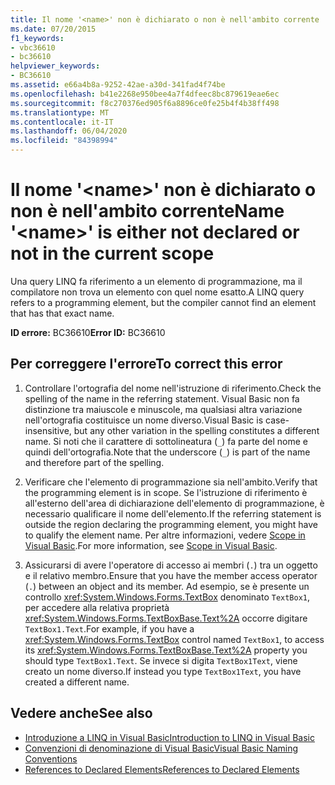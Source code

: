 ```yaml
---
title: Il nome '<name>' non è dichiarato o non è nell'ambito corrente
ms.date: 07/20/2015
f1_keywords:
- vbc36610
- bc36610
helpviewer_keywords:
- BC36610
ms.assetid: e66a4b8a-9252-42ae-a30d-341fad4f74be
ms.openlocfilehash: b41e2268e950bee4a7f4dfeec8bc879619eae6ec
ms.sourcegitcommit: f8c270376ed905f6a8896ce0fe25b4f4b38ff498
ms.translationtype: MT
ms.contentlocale: it-IT
ms.lasthandoff: 06/04/2020
ms.locfileid: "84398994"
---
```

# <a name="name-name-is-either-not-declared-or-not-in-the-current-scope"></a><span data-ttu-id="84297-102">Il nome '\<name>' non è dichiarato o non è nell'ambito corrente</span><span class="sxs-lookup"><span data-stu-id="84297-102">Name '\<name>' is either not declared or not in the current scope</span></span>
<span data-ttu-id="84297-103">Una query LINQ fa riferimento a un elemento di programmazione, ma il compilatore non trova un elemento con quel nome esatto.</span><span class="sxs-lookup"><span data-stu-id="84297-103">A LINQ query refers to a programming element, but the compiler cannot find an element that has that exact name.</span></span>  
  
 <span data-ttu-id="84297-104">**ID errore:** BC36610</span><span class="sxs-lookup"><span data-stu-id="84297-104">**Error ID:** BC36610</span></span>  
  
## <a name="to-correct-this-error"></a><span data-ttu-id="84297-105">Per correggere l'errore</span><span class="sxs-lookup"><span data-stu-id="84297-105">To correct this error</span></span>  
  
1. <span data-ttu-id="84297-106">Controllare l'ortografia del nome nell'istruzione di riferimento.</span><span class="sxs-lookup"><span data-stu-id="84297-106">Check the spelling of the name in the referring statement.</span></span> <span data-ttu-id="84297-107">Visual Basic non fa distinzione tra maiuscole e minuscole, ma qualsiasi altra variazione nell'ortografia costituisce un nome diverso.</span><span class="sxs-lookup"><span data-stu-id="84297-107">Visual Basic is case-insensitive, but any other variation in the spelling constitutes a different name.</span></span> <span data-ttu-id="84297-108">Si noti che il carattere di sottolineatura (`_`) fa parte del nome e quindi dell'ortografia.</span><span class="sxs-lookup"><span data-stu-id="84297-108">Note that the underscore (`_`) is part of the name and therefore part of the spelling.</span></span>  
  
2. <span data-ttu-id="84297-109">Verificare che l'elemento di programmazione sia nell'ambito.</span><span class="sxs-lookup"><span data-stu-id="84297-109">Verify that the programming element is in scope.</span></span> <span data-ttu-id="84297-110">Se l'istruzione di riferimento è all'esterno dell'area di dichiarazione dell'elemento di programmazione, è necessario qualificare il nome dell'elemento.</span><span class="sxs-lookup"><span data-stu-id="84297-110">If the referring statement is outside the region declaring the programming element, you might have to qualify the element name.</span></span> <span data-ttu-id="84297-111">Per altre informazioni, vedere [Scope in Visual Basic](../programming-guide/language-features/declared-elements/scope.md).</span><span class="sxs-lookup"><span data-stu-id="84297-111">For more information, see [Scope in Visual Basic](../programming-guide/language-features/declared-elements/scope.md).</span></span>  
  
3. <span data-ttu-id="84297-112">Assicurarsi di avere l'operatore di accesso ai membri (`.`) tra un oggetto e il relativo membro.</span><span class="sxs-lookup"><span data-stu-id="84297-112">Ensure that you have the member access operator (`.`) between an object and its member.</span></span> <span data-ttu-id="84297-113">Ad esempio, se è presente un controllo <xref:System.Windows.Forms.TextBox> denominato `TextBox1`, per accedere alla relativa proprietà <xref:System.Windows.Forms.TextBoxBase.Text%2A> occorre digitare `TextBox1.Text`.</span><span class="sxs-lookup"><span data-stu-id="84297-113">For example, if you have a <xref:System.Windows.Forms.TextBox> control named `TextBox1`, to access its <xref:System.Windows.Forms.TextBoxBase.Text%2A> property you should type `TextBox1.Text`.</span></span> <span data-ttu-id="84297-114">Se invece si digita `TextBox1Text`, viene creato un nome diverso.</span><span class="sxs-lookup"><span data-stu-id="84297-114">If instead you type `TextBox1Text`, you have created a different name.</span></span>  
  
## <a name="see-also"></a><span data-ttu-id="84297-115">Vedere anche</span><span class="sxs-lookup"><span data-stu-id="84297-115">See also</span></span>

- [<span data-ttu-id="84297-116">Introduzione a LINQ in Visual Basic</span><span class="sxs-lookup"><span data-stu-id="84297-116">Introduction to LINQ in Visual Basic</span></span>](../programming-guide/language-features/linq/introduction-to-linq.md)
- [<span data-ttu-id="84297-117">Convenzioni di denominazione di Visual Basic</span><span class="sxs-lookup"><span data-stu-id="84297-117">Visual Basic Naming Conventions</span></span>](../programming-guide/program-structure/naming-conventions.md)
- [<span data-ttu-id="84297-118">References to Declared Elements</span><span class="sxs-lookup"><span data-stu-id="84297-118">References to Declared Elements</span></span>](../programming-guide/language-features/declared-elements/references-to-declared-elements.md)
